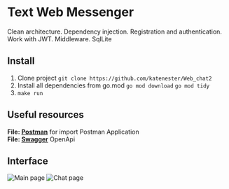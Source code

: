 # Text Web Messenger

Clean architecture. Dependency injection. Registration and authentication. Work with JWT. Middleware. SqlLite

## Install
1. Clone project `git clone https://github.com/katenester/Web_chat2`
2. Install all dependencies from go.mod `go mod download` `go mod tidy`
3. `make run`

## Useful resources
**File: [Postman](https://github.com/katenester/Web_chat2/backend/postman/Web_chats.postman_collection.json)** for import Postman Application  
**File: [Swagger](https://github.com/katenester/Web_chat2/swagger.yaml)** OpenApi

## Interface
<a name="Main page"></a>
![Main page](https://github.com/katenester/Web_chat2/docs/Main.png)
<a name="Chat page"></a>
![Chat page](https://github.com/katenester/Web_chat2/docs/Message.png)